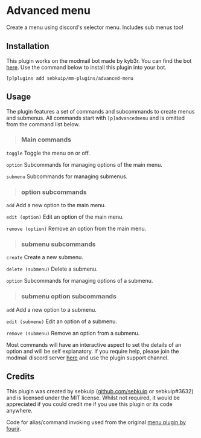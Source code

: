 # Advanced menu

Create a menu using discord's selector menu. Includes sub menus too!

## Installation

This plugin works on the modmail bot made by kyb3r. You can find the bot [here](https://github.com/kyb3r/modmail). Use the command below to install this plugin into your bot.

`[p]plugins add sebkuip/mm-plugins/advanced-menu`

## Usage

The plugin features a set of commands and subcommands to create menus and submenus.
All commands start with `[p]advancedmenu` and is omitted from the command list below.

> ### Main commands

`toggle`
Toggle the menu on or off.

`option`
Subcommands for managing options of the main menu.

`submenu`
Subcommands for managing submenus.

> ### option subcommands

`add`
Add a new option to the main menu.

`edit (option)`
Edit an option of the main menu.

`remove (option)`
Remove an option from the main menu.

> ### submenu subcommands

`create`
Create a new submenu.

`delete (submenu)`
Delete a submenu.

`option`
Subcommands for managing options of a submenu.

> ### submenu option subcommands

`add`
Add a new option to a submenu.

`edit (submenu)`
Edit an option of a submenu.

`remove (submenu)`
Remove an option from a submenu.

Most commands will have an interactive aspect to set the details of an option and will be self explanatory. If you require help, please join the modmail discord server [here](https://discord.gg/etJNHCQ) and use the plugin support channel.

## Credits
This plugin was created by sebkuip ([github.com/sebkuip](https://github.com/sebkuip/) or sebkuip#3632) and is licensed under the MIT license. Whilst not required, it would be appreciated if you could credit me if you use this plugin or its code anywhere.

Code for alias/command invoking used from the original [menu plugin by fourjr](https://github.com/fourjr/modmail-plugins/tree/master/menu).
